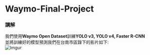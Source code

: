 # Waymo-Final-Project
### 講解
我們使用**Waymo Open Dataset**訓練**YOLO v3, YOLO v4, Faster R-CNN**  
並將訓練好的模型預測我們在台南市區錄下的影片如下:  
![Imgur](https://imgur.com/55KJsKl)
